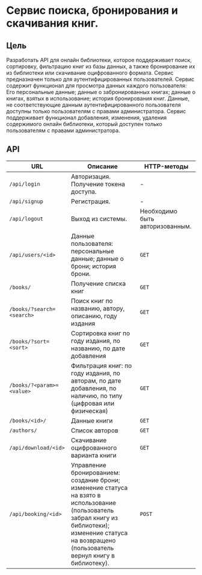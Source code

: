 # Сервис поиска, бронирования и скачивания книг.

## Цель

Разработать API для онлайн библиотеки, которое поддерживает поиск, сортировку, фильтрацию книг из базы данных, а также бронирование их из библиотеки или скачивание оцифрованного формата. Сервис предназначен только для аутентифицированных пользователей. Сервис содержит функционал для просмотра данных каждого пользователя: Его персональные данные; данные о забронированных книгах; данные о книгах, взятых в использование; история бронирования книг. Данные, не соответствующие данным аутентифицированного пользователя доступны только пользователям с правами администратора. Сервис поддерживает функционал добавления, изменения, удаления содержимого онлайн библиотеки, который доступен только пользователям с правами администратора.

## API

URL | Описание | HTTP-методы
--- | --- | ---
`/api/login` | Авторизация. Получение токена доступа. | - | `POST`
`/api/signup` | Регистрация. | - | `POST`
`/api/logout` | Выход из системы. | Необходимо быть авторизованным. | `POST`
`/api/users/<id>` | Данные пользователя: персональные данные; данные о брони; история брони. | `GET`
`/books/` | Получение списка книг | `GET`
`/books/?search=<search>` | Поиск книг по названию, автору, описанию, году издания | `GET`
`/books/?sort=<sort>` | Сортировка книг по году издания, по названию, по дате добавления | `GET`
`/books/?<param>=<value>` | Фильтрация книг: по году издания, по авторам, по дате добавления, по наличию, по типу (цифровая или физическая) | `GET`
`/books/<id>/` | Данные книги | `GET`
`/authors/` | Список авторов | `GET`
`/api/download/<id>` | Скачивание оцифрованного варианта книги | `GET`
`/api/booking/<id>` | Управление бронированием: создание брони; изменение статуса на взято в использование (пользователь забрал книгу из библиотеки); изменение статуса на возвращено (пользователь вернул книгу в библиотеку). | `POST`
